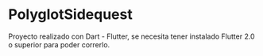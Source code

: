 # PolyglotSidequest
Proyecto realizado con Dart - Flutter, se necesita tener instalado Flutter 2.0 o superior para poder correrlo. 
